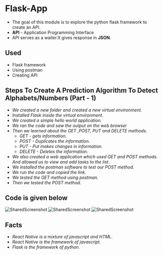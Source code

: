 # Flask-App
* The goal of this module is to explore the python flask framework to create an API.
* **API** - Application Programming Interface
* API serves as a waiter.It gives response in **JSON**.

 ## Used
  * Flask framework
  * Using postman
  * Creating API

## Steps To Create A Prediction Algorithm To Detect Alphabets/Numbers (Part - 1)
  * *We created a new folder and created a new virtual environment.*
  * *Installed Flask inside the virtual environment.*
  * *We created a simple hello world application.*
  * *We ran the code and saw the output on the web browser*
  * *Then we learned about the GET ,POST, PUT and DELETE methods.*
      * *GET - gets information.*
      * *POST - Duplicates the information.*
      * *PUT - Put makes changes in information.*
      * *DELETE - Deletes the information.*
  * *We also created a web application which used GET and POST methods. And allowed us to view and add tasks to the list.*
  * *We installed the postman software to test our POST method.*
  * *We run the code and copied the link.*
  * *We tested the GET method using postman.*
  * *Then we tested the POST method.*

## Code is given below
![SharedScreenshot](https://user-images.githubusercontent.com/74312429/145234891-b1bd5dfc-ccc4-448c-83b3-e32c0bcb7338.jpg)
![SharedScreenshot](https://user-images.githubusercontent.com/74312429/145235173-2f26886d-679e-41b9-9a49-3e651c80776a.jpg)
![SharedScreenshot](https://user-images.githubusercontent.com/74312429/145235293-d2b5741a-216b-44bd-98cc-4acc7b808cc9.jpg)

## Facts
 * *React Native is a mixture of javascript and HTML.*
 * *React Native is the framework of javascript.*
 * *Flask is the framework of python.*
